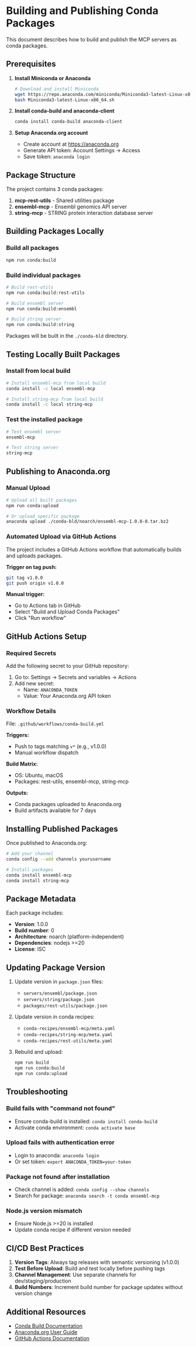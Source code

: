 # Building and Publishing Conda Packages

This document describes how to build and publish the MCP servers as conda packages.

## Prerequisites

1. **Install Miniconda or Anaconda**
   ```bash
   # Download and install Miniconda
   wget https://repo.anaconda.com/miniconda/Miniconda3-latest-Linux-x86_64.sh
   bash Miniconda3-latest-Linux-x86_64.sh
   ```

2. **Install conda-build and anaconda-client**
   ```bash
   conda install conda-build anaconda-client
   ```

3. **Setup Anaconda.org account**
   - Create account at https://anaconda.org
   - Generate API token: Account Settings → Access
   - Save token: `anaconda login`

## Package Structure

The project contains 3 conda packages:

1. **mcp-rest-utils** - Shared utilities package
2. **ensembl-mcp** - Ensembl genomics API server
3. **string-mcp** - STRING protein interaction database server

## Building Packages Locally

### Build all packages
```bash
npm run conda:build
```

### Build individual packages
```bash
# Build rest-utils
npm run conda:build:rest-utils

# Build ensembl server
npm run conda:build:ensembl

# Build string server
npm run conda:build:string
```

Packages will be built in the `./conda-bld` directory.

## Testing Locally Built Packages

### Install from local build
```bash
# Install ensembl-mcp from local build
conda install -c local ensembl-mcp

# Install string-mcp from local build
conda install -c local string-mcp
```

### Test the installed package
```bash
# Test ensembl server
ensembl-mcp

# Test string server
string-mcp
```

## Publishing to Anaconda.org

### Manual Upload
```bash
# Upload all built packages
npm run conda:upload

# Or upload specific package
anaconda upload ./conda-bld/noarch/ensembl-mcp-1.0.0-0.tar.bz2
```

### Automated Upload via GitHub Actions

The project includes a GitHub Actions workflow that automatically builds and uploads packages.

**Trigger on tag push:**
```bash
git tag v1.0.0
git push origin v1.0.0
```

**Manual trigger:**
- Go to Actions tab in GitHub
- Select "Build and Upload Conda Packages"
- Click "Run workflow"

## GitHub Actions Setup

### Required Secrets

Add the following secret to your GitHub repository:

1. Go to: Settings → Secrets and variables → Actions
2. Add new secret:
   - Name: `ANACONDA_TOKEN`
   - Value: Your Anaconda.org API token

### Workflow Details

File: `.github/workflows/conda-build.yml`

**Triggers:**
- Push to tags matching `v*` (e.g., v1.0.0)
- Manual workflow dispatch

**Build Matrix:**
- OS: Ubuntu, macOS
- Packages: rest-utils, ensembl-mcp, string-mcp

**Outputs:**
- Conda packages uploaded to Anaconda.org
- Build artifacts available for 7 days

## Installing Published Packages

Once published to Anaconda.org:

```bash
# Add your channel
conda config --add channels yourusername

# Install packages
conda install ensembl-mcp
conda install string-mcp
```

## Package Metadata

Each package includes:
- **Version**: 1.0.0
- **Build number**: 0
- **Architecture**: noarch (platform-independent)
- **Dependencies**: nodejs >=20
- **License**: ISC

## Updating Package Version

1. Update version in `package.json` files:
   - `servers/ensembl/package.json`
   - `servers/string/package.json`
   - `packages/rest-utils/package.json`

2. Update version in conda recipes:
   - `conda-recipes/ensembl-mcp/meta.yaml`
   - `conda-recipes/string-mcp/meta.yaml`
   - `conda-recipes/rest-utils/meta.yaml`

3. Rebuild and upload:
   ```bash
   npm run build
   npm run conda:build
   npm run conda:upload
   ```

## Troubleshooting

### Build fails with "command not found"
- Ensure conda-build is installed: `conda install conda-build`
- Activate conda environment: `conda activate base`

### Upload fails with authentication error
- Login to anaconda: `anaconda login`
- Or set token: `export ANACONDA_TOKEN=your-token`

### Package not found after installation
- Check channel is added: `conda config --show channels`
- Search for package: `anaconda search -t conda ensembl-mcp`

### Node.js version mismatch
- Ensure Node.js >=20 is installed
- Update conda recipe if different version needed

## CI/CD Best Practices

1. **Version Tags**: Always tag releases with semantic versioning (v1.0.0)
2. **Test Before Upload**: Build and test locally before pushing tags
3. **Channel Management**: Use separate channels for dev/staging/production
4. **Build Numbers**: Increment build number for package updates without version change

## Additional Resources

- [Conda Build Documentation](https://docs.conda.io/projects/conda-build/)
- [Anaconda.org User Guide](https://docs.anaconda.com/anacondaorg/)
- [GitHub Actions Documentation](https://docs.github.com/en/actions)
